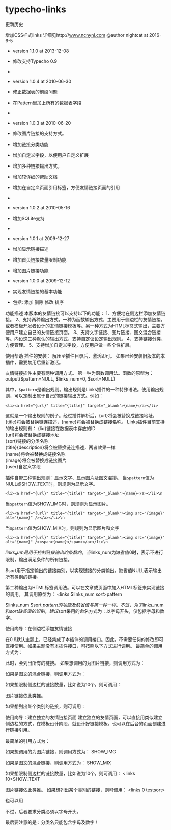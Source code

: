 # typecho-links



更新历史

增加CSS样式links 
详细见http://www.ncnynl.com
@author nightcat at 2016-6-5

* version 1.1.0 at 2013-12-08
* 修改支持Typecho 0.9
*
* version 1.0.4 at 2010-06-30
* 修正数据表的前缀问题
* 在Pattern里加上所有的数据表字段
*
* version 1.0.3 at 2010-06-20
* 修改图片链接的支持方式。
* 增加链接分类功能
* 增加自定义字段，以便用户自定义扩展
* 增加多种链接输出方式。
* 增加较详细的帮助文档
* 增加在自定义页面引用标签，方便友情链接页面的引用
*
* version 1.0.2 at 2010-05-16
* 增加SQLite支持
*
* version 1.0.1 at 2009-12-27
* 增加显示链接描述
* 增加首页链接数量限制功能
* 增加图片链接功能

* version 1.0.0 at 2009-12-12
* 实现友情链接的基本功能
* 包括: 添加 删除 修改 排序



功能描述
本版本的友情链接可以支持以下的功能：
1、方便地在侧边栏添加友情链接。
2、支持两种输出方式。一种为函数输出方式，主要用于侧边栏的友情链接，或者模板开发者设计的友情链接模板等。另一种方式为HTML标签式输出，主要方便用户建立自己的友情链接页面。
3、支持文字链接、图片链接、图文混合链接等。内设这三种默认的输出方式，支持自定议设定输出规则。
4、支持链接分类，方便管理。
5、支持增加自定义字段，方便用户做一些个性扩展。

使用帮助
插件的安装：
解压至插件目录后，激活即可。
如果已经安装旧版本的本插件，需要禁用后重新激活。

友情链接插件主要有两种调用方式。
第一种为函数调用法。函数的原型为：
output($pattern=NULL, $links_num=0, $sort=NULL)

其中，`$pattern`是输出规则。输出规则是Links插件的一种特殊语法。使用输出规则，可以定制出属于自己的链接输出方式。例如：

`<li><a href="{url}" title="{title}" target="_blank">{name}</a></li>`

这就是一个输出规则的例子。经过插件解析后，{url}将会被替换成链接地址，{title}将会被替换链连描述，{name}将会被替换成链接名称。
Links插件目前支持的输出规则有：
{lid}链接在数据表中存放的ID<br />
{url}将会被替换成链接地址<br />
{sort}链接的分类名称<br />
{title}{description}将会被替换链连描述，两者效果一样<br />
{name}将会被替换成链接名称<br />
{image}将会被替换成链接图片<br />
{user}自定义字段


插件自带三种输出规则：显示文字、显示图片及图文混排。
当`$pattern`值为NULL或SHOW_TEXT时，则规则为显示文字。

`<li><a href="{url}" title="{title}" target="_blank">{name}</a></li>\n`

当`$pattern`值为SHOW_IMG时，则规则为显示图片。

`<li><a href="{url}" title="{title}" target="_blank"><img src="{image}" alt="{name}" /></a></li>\n`

当`$pattern`值为SHOW_MIX时，则规则为显示图片和文字

`<li><a href="{url}" title="{title}" target="_blank"><img src="{image}" alt="{name}" /><span>{name}</span></a></li>\n`


$links_num是用于控制链接输出的条数的。当$links_num为缺省值0时，表示不进行限制，输出满足条件的所有链接。

$sort用于指定输出的链接类别，以实现链接的分类输出。缺省值NULL表示输出所有类别的链接。

第二种输出为HTML标签调用法。可以在文章或页面中加入HTML标签来实现链接的调用。
其调用原型为：
<links $links_num $sort>$pattern</links>

$links_num $sort $pattern的功能及缺省值与第一种一样。不过，为了$links_num和$sort缺省值的识别，建议$sort采用的命名方式为：以字母开头，仅包括字母和数字。

使用向导：在侧边栏添加友情链接

在0.8默认主题上，已经集成了本插件的调用接口。因此，不需要任何的修改即可直接使用。如果主题没有本插件接口，可按照以下方式进行调用。
最简单的调用方式为：
<?php Links_Plugin::output(); ?>

此时，会列出所有的链接。
如果想调用的为图片链接，则调用方式为：
<?php Links_Plugin::output("SHOW_IMG"); ?>

如果是图文的混合链接，则调用方式为：
<?php Links_Plugin::output("SHOW_MIX"); ?>


如果想限制侧边栏的链接数量，比如说为10个，则可调用：
<?php Links_Plugin::output("SHOW_TEXT", 10); ?>

图片链接依此类推。

如果想列出某个类别的链接，则可调用：
<?php Links_Plugin::output("SHOW_TEXT", 0, "testsort"); ?>


使用向导：建立独立的友情链接页面
建立独立的友情页面，可以直接用类似建立侧边栏的方式，在模板设计阶段，就设计好链接模板。也可以在后台的页面创建进行链接引用。

最简单的引用方式为：
<links></links>

如果想调用的为图片链接，则调用方式为：
<links>SHOW_IMG</links>

如果是图文的混合链接，则调用方式为：
<links>SHOW_MIX</links>


如果想限制侧边栏的链接数量，比如说为10个，则可调用：
<links 10>SHOW_TEXT</links>

图片链接依此类推。
如果想列出某个类别的链接，则可调用：
<links 0 testsort></links>

也可以用
<links testsort></links>

不过，后者要求分类必须以字母开头。

最后要注意的是：分类名只能包含字母及数字！
